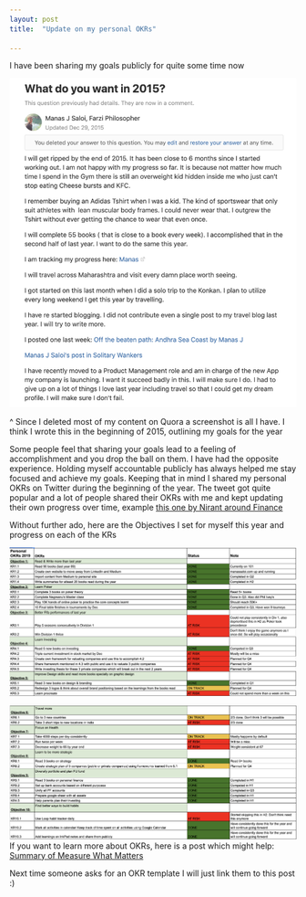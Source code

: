 ```yaml
---
layout: post
title:  "Update on my personal OKRs"

---
```

I have been sharing my goals publicly for quite some time now

![2015 Goals on Quora](/assets/img/2015_goals_quora.png)

^ Since I deleted most of my content on Quora a screenshot is all I have. I think I wrote this in the beginning of 2015, outlining my goals for the year

Some people feel that sharing your goals lead to a feeling of accomplishment and you drop the ball on them. I have had the opposite experience. Holding myself accountable publicly has always helped me stay focused and achieve my goals. Keeping that in mind I shared my personal OKRs on Twitter during the beginning of the year. The tweet got quite popular and a lot of people shared their OKRs with me and kept updating their own progress over time, example [this one by Nirant around Finance](https://twitter.com/NirantK/status/1189882367860707331)


Without further ado, here are the Objectives I set for myself this year and progress on each of the KRs

![Personal OKRs 2019 part 1](/assets/img/OKRs1_2019.png)

![Personal OKRs 2019 part 2](/assets/img/OKRs2_2019.png)
If you want to learn more about OKRs, here is a post which might help: [Summary of Measure What Matters](https://manassaloi.com/booksummaries/2016/03/02/measure-what-matters-doerr.html)

Next time someone asks for an OKR template I will just link them to this post :)
